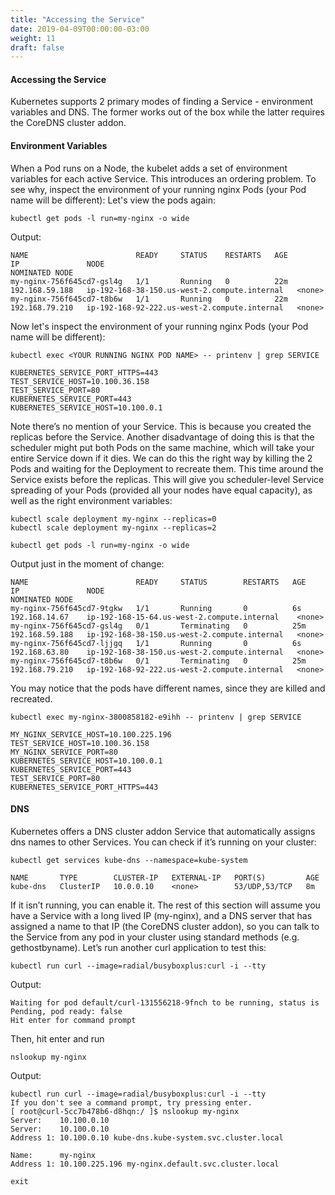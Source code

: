 ```yaml
---
title: "Accessing the Service"
date: 2019-04-09T00:00:00-03:00
weight: 11
draft: false
---
```


#### Accessing the Service
Kubernetes supports 2 primary modes of finding a Service - environment variables and DNS. The former works out of the box while the latter requires the CoreDNS cluster addon.

#### Environment Variables
When a Pod runs on a Node, the kubelet adds a set of environment variables for each active Service. This introduces an ordering problem. To see why, inspect the environment of your running nginx Pods (your Pod name will be different):
Let's view the pods again:
```
kubectl get pods -l run=my-nginx -o wide
```
Output:
```
NAME                        READY     STATUS    RESTARTS   AGE       IP               NODE                                           NOMINATED NODE
my-nginx-756f645cd7-gsl4g   1/1       Running   0          22m       192.168.59.188   ip-192-168-38-150.us-west-2.compute.internal   <none>
my-nginx-756f645cd7-t8b6w   1/1       Running   0          22m       192.168.79.210   ip-192-168-92-222.us-west-2.compute.internal   <none>
```
Now let's inspect the environment of your running nginx Pods (your Pod name will be different):
```
kubectl exec <YOUR RUNNING NGINX POD NAME> -- printenv | grep SERVICE
```
```
KUBERNETES_SERVICE_PORT_HTTPS=443
TEST_SERVICE_HOST=10.100.36.158
TEST_SERVICE_PORT=80
KUBERNETES_SERVICE_PORT=443
KUBERNETES_SERVICE_HOST=10.100.0.1
```

Note there’s no mention of your Service. This is because you created the replicas before the Service. Another disadvantage of doing this is that the scheduler might put both Pods on the same machine, which will take your entire Service down if it dies. We can do this the right way by killing the 2 Pods and waiting for the Deployment to recreate them. This time around the Service exists before the replicas. This will give you scheduler-level Service spreading of your Pods (provided all your nodes have equal capacity), as well as the right environment variables:
```
kubectl scale deployment my-nginx --replicas=0 
kubectl scale deployment my-nginx --replicas=2
```
```
kubectl get pods -l run=my-nginx -o wide
```
Output just in the moment of change:
```
NAME                        READY     STATUS        RESTARTS   AGE       IP               NODE                                           NOMINATED NODE
my-nginx-756f645cd7-9tgkw   1/1       Running       0          6s        192.168.14.67    ip-192-168-15-64.us-west-2.compute.internal    <none>
my-nginx-756f645cd7-gsl4g   0/1       Terminating   0          25m       192.168.59.188   ip-192-168-38-150.us-west-2.compute.internal   <none>
my-nginx-756f645cd7-ljjgq   1/1       Running       0          6s        192.168.63.80    ip-192-168-38-150.us-west-2.compute.internal   <none>
my-nginx-756f645cd7-t8b6w   0/1       Terminating   0          25m       192.168.79.210   ip-192-168-92-222.us-west-2.compute.internal   <none>
```
You may notice that the pods have different names, since they are killed and recreated.

```
kubectl exec my-nginx-3800858182-e9ihh -- printenv | grep SERVICE
```
```
MY_NGINX_SERVICE_HOST=10.100.225.196
TEST_SERVICE_HOST=10.100.36.158
MY_NGINX_SERVICE_PORT=80
KUBERNETES_SERVICE_HOST=10.100.0.1
KUBERNETES_SERVICE_PORT=443
TEST_SERVICE_PORT=80
KUBERNETES_SERVICE_PORT_HTTPS=443
```

#### DNS
Kubernetes offers a DNS cluster addon Service that automatically assigns dns names to other Services. You can check if it’s running on your cluster:

```
kubectl get services kube-dns --namespace=kube-system
```
```
NAME       TYPE        CLUSTER-IP   EXTERNAL-IP   PORT(S)         AGE
kube-dns   ClusterIP   10.0.0.10    <none>        53/UDP,53/TCP   8m
```
If it isn’t running, you can enable it. The rest of this section will assume you have a Service with a long lived IP (my-nginx), and a DNS server that has assigned a name to that IP (the CoreDNS cluster addon), so you can talk to the Service from any pod in your cluster using standard methods (e.g. gethostbyname). Let’s run another curl application to test this:

```
kubectl run curl --image=radial/busyboxplus:curl -i --tty
```
Output:
```
Waiting for pod default/curl-131556218-9fnch to be running, status is Pending, pod ready: false
Hit enter for command prompt
```
Then, hit enter and run 
```
nslookup my-nginx
```
Output:
```
kubectl run curl --image=radial/busyboxplus:curl -i --tty
If you don't see a command prompt, try pressing enter.
[ root@curl-5cc7b478b6-d8hqn:/ ]$ nslookup my-nginx
Server:    10.100.0.10
Server:    10.100.0.10
Address 1: 10.100.0.10 kube-dns.kube-system.svc.cluster.local

Name:      my-nginx
Address 1: 10.100.225.196 my-nginx.default.svc.cluster.local
```

```
exit
```
